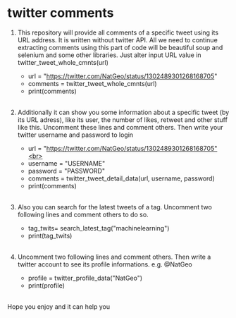 # twitter comments

1. This repository will provide all comments of a specific tweet using its URL address. It is written without twitter API. All we need to continue extracting comments using this part of code will be beautiful soup and selenium and some other libraries. Just alter input URL value in twitter_tweet_whole_cmnts(url)<br>
    - url = "https://twitter.com/NatGeo/status/1302489301268168705"
    - comments = twitter_tweet_whole_cmnts(url)<br>
    - print(comments)<br><br>
    
2. Additionally it can show you some information about a specific tweet (by its URL adress), like its user, the number of likes, retweet and other stuff like this. Uncomment these lines and comment others. Then write your twitter username and password to login <br>
    - url = "https://twitter.com/NatGeo/status/1302489301268168705"<br>
    - username = "USERNAME"<br>
    - password = "PASSWORD"<br>
    - comments = twitter_tweet_detail_data(url, username, password)<br>
    - print(comments)<br><br>
    
3. Also you can search for the latest tweets of a tag. Uncomment two following lines and comment others to do so.<br>
    - tag_twits= search_latest_tag("machinelearning")<br>
    - print(tag_twits)<br><br>
    
4. Uncomment two following lines and comment others. Then write a twitter account to see its profile informations. e.g. @NatGeo <br>
    - profile = twitter_profile_data("NatGeo")<br>
    - print(profile)<br><br>

Hope you enjoy and it can help you


